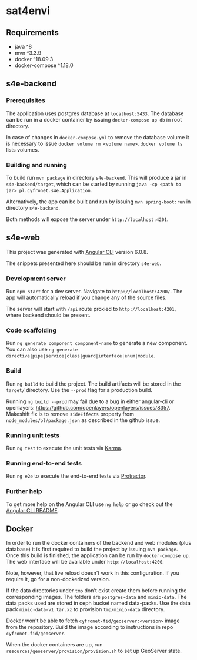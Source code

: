 # sat4envi

## Requirements

- java ^8
- mvn ^3.3.9
- docker ^18.09.3
- docker-compose ^1.18.0

## s4e-backend

### Prerequisites

The application uses postgres database at `localhost:5433`.
The database can be run in a docker container by issuing `docker-compose up db` in root directory.

In case of changes in `docker-compose.yml` to remove the database volume it is necessary to issue `docker volume rm <volume name>`.
`docker volume ls` lists volumes.

### Building and running

To build run `mvn package` in directory `s4e-backend`. This will produce a jar in `s4e-backend/target`, which can be
started by running `java -cp <path to jar> pl.cyfronet.s4e.Application`.

Alternatively, the app can be built and run by issuing `mvn spring-boot:run` in directory `s4e-backend`. 

Both methods will expose the server under `http://localhost:4201`.


## s4e-web

This project was generated with [Angular CLI](https://github.com/angular/angular-cli) version 6.0.8.

The snippets presented here should be run in directory `s4e-web`.

### Development server

Run `npm start` for a dev server. Navigate to `http://localhost:4200/`. The app will automatically reload if you change any of the source files.

The server will start with `/api` route proxied to `http://localhost:4201`, where backend should be present.

### Code scaffolding

Run `ng generate component component-name` to generate a new component. You can also use `ng generate directive|pipe|service|class|guard|interface|enum|module`.

### Build

Run `ng build` to build the project. The build artifacts will be stored in the `target/` directory. Use the `--prod` flag for a production build.

Running `ng build --prod` may fail due to a bug in either angular-cli or openlayers: https://github.com/openlayers/openlayers/issues/8357.
Makeshift fix is to remove `sideEffects` property from `node_modules/ol/package.json` as described in the github issue. 

### Running unit tests

Run `ng test` to execute the unit tests via [Karma](https://karma-runner.github.io).

### Running end-to-end tests

Run `ng e2e` to execute the end-to-end tests via [Protractor](http://www.protractortest.org/).

### Further help

To get more help on the Angular CLI use `ng help` or go check out the [Angular CLI README](https://github.com/angular/angular-cli/blob/master/README.md).

## Docker

In order to run the docker containers of the backend and web modules (plus database) it is first required to build
the project by issuing `mvn package`.
Once this build is finished, the application can be run by `docker-compose up`.
The web interface will be available under `http://localhost:4200`.
 
Note, however, that live reload doesn't work in this configuration.
If you require it, go for a non-dockerized version.

If the data directories under `tmp` don't exist create them before running the corresponding images.
The folders are `postgres-data` and `minio-data`.
The data packs used are stored in ceph bucket named data-packs.
Use the data pack `minio-data-v1.tar.xz` to provision `tmp/minio-data` directory.

Docker won't be able to fetch `cyfronet-fid/geoserver:<version>` image from the repository.
Build the image according to instructions in repo `cyfronet-fid/geoserver`.

When the docker containers are up, run `resources/geoserver/provision/provision.sh` to set up GeoServer state.
